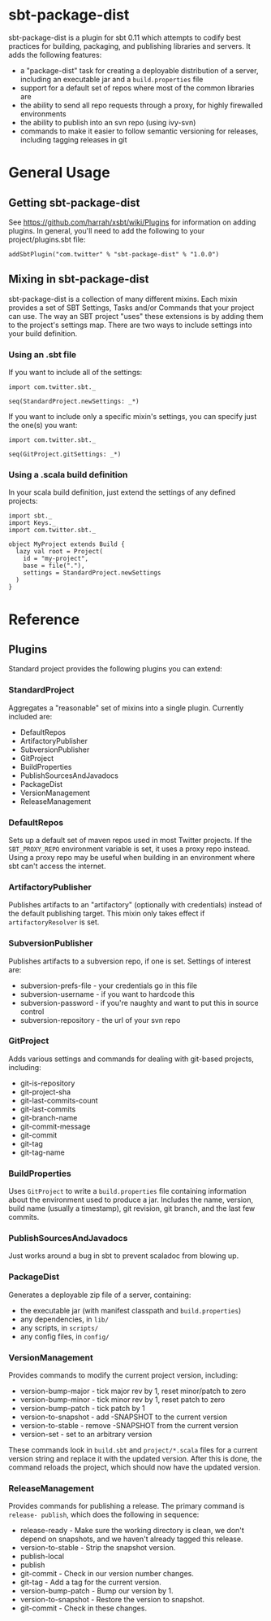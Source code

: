 
sbt-package-dist
================

sbt-package-dist is a plugin for sbt 0.11 which attempts to codify best
practices for building, packaging, and publishing libraries and servers. It
adds the following features:

- a "package-dist" task for creating a deployable distribution of a server,
  including an executable jar and a `build.properties` file
- support for a default set of repos where most of the common libraries are
- the ability to send all repo requests through a proxy, for highly
  firewalled environments
- the ability to publish into an svn repo (using ivy-svn)
- commands to make it easier to follow semantic versioning for releases,
  including tagging releases in git

General Usage
=============

## Getting sbt-package-dist

See https://github.com/harrah/xsbt/wiki/Plugins for information on adding
plugins. In general, you'll need to add the following to your
project/plugins.sbt file:

    addSbtPlugin("com.twitter" % "sbt-package-dist" % "1.0.0")

## Mixing in sbt-package-dist

sbt-package-dist is a collection of many different mixins. Each mixin provides
a set of SBT Settings, Tasks and/or Commands that your project can use. The
way an SBT project "uses" these extensions is by adding them to the project's
settings map. There are two ways to include settings into your build
definition.

### Using an .sbt file

If you want to include all of the settings:

    import com.twitter.sbt._

    seq(StandardProject.newSettings: _*)

If you want to include only a specific mixin's settings, you can specify just
the one(s) you want:

    import com.twitter.sbt._

    seq(GitProject.gitSettings: _*)

### Using a .scala build definition

In your scala build definition, just extend the settings of any defined
projects:

    import sbt._
    import Keys._
    import com.twitter.sbt._

    object MyProject extends Build {
      lazy val root = Project(
        id = "my-project",
        base = file("."),
        settings = StandardProject.newSettings
      )
    }

Reference
=========

## Plugins

Standard project provides the following plugins you can extend:

### StandardProject

Aggregates a "reasonable" set of mixins into a single plugin. Currently
included are:

* DefaultRepos
* ArtifactoryPublisher
* SubversionPublisher
* GitProject
* BuildProperties
* PublishSourcesAndJavadocs
* PackageDist
* VersionManagement
* ReleaseManagement

### DefaultRepos

Sets up a default set of maven repos used in most Twitter projects. If the
`SBT_PROXY_REPO` environment variable is set, it uses a proxy repo instead.
Using a proxy repo may be useful when building in an environment where sbt
can't access the internet.

### ArtifactoryPublisher

Publishes artifacts to an "artifactory" (optionally with credentials) instead
of the default publishing target. This mixin only takes effect if
`artifactoryResolver` is set.

### SubversionPublisher

Publishes artifacts to a subversion repo, if one is set. Settings of interest
are:

* subversion-prefs-file - your credentials go in this file
* subversion-username - if you want to hardcode this
* subversion-password - if you're naughty and want to put this in source
  control
* subversion-repository - the url of your svn repo

### GitProject

Adds various settings and commands for dealing with git-based projects,
including:

* git-is-repository
* git-project-sha
* git-last-commits-count
* git-last-commits
* git-branch-name
* git-commit-message
* git-commit
* git-tag
* git-tag-name

### BuildProperties

Uses `GitProject` to write a `build.properties` file containing information
about the environment used to produce a jar. Includes the name, version, build
name (usually a timestamp), git revision, git branch, and the last few
commits.

### PublishSourcesAndJavadocs

Just works around a bug in sbt to prevent scaladoc from blowing up.

### PackageDist

Generates a deployable zip file of a server, containing:

- the executable jar (with manifest classpath and `build.properties`)
- any dependencies, in `lib/`
- any scripts, in `scripts/`
- any config files, in `config/`

### VersionManagement

Provides commands to modify the current project version, including:

* version-bump-major - tick major rev by 1, reset minor/patch to zero
* version-bump-minor - tick minor rev by 1, reset patch to zero
* version-bump-patch - tick patch by 1
* version-to-snapshot - add -SNAPSHOT to the current version
* version-to-stable - remove -SNAPSHOT from the current version
* version-set - set to an arbitrary version

These commands look in `build.sbt` and `project/*.scala` files for a current
version string and replace it with the updated version. After this is done,
the command reloads the project, which should now have the updated version.

### ReleaseManagement

Provides commands for publishing a release. The primary command is `release-
publish`, which does the following in sequence:

* release-ready - Make sure the working directory is clean, we don't depend
  on snapshots, and we haven't already tagged this release.
* version-to-stable - Strip the snapshot version.
* publish-local
* publish
* git-commit - Check in our version number changes.
* git-tag - Add a tag for the current version.
* version-bump-patch - Bump our version by 1.
* version-to-snapshot - Restore the version to snapshot.
* git-commit - Check in these changes.
